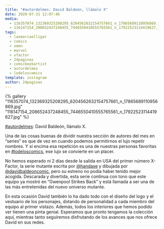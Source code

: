 ```yaml
---
title: "#autordelmes: David Baldeón, llámalo X"
date: 2020-07-31 12:07:46
media: 
  - 116357074_132369325208295_6204562632154757661_n_17865689110956869.jpg
  - 116147154_208652437248455_7446550410555765561_n_17922523114419627.jpg
tags: 
  - laxmarcaelligar
  - comics
  - xmen
  - marvel
  - xfactor
  - 24paginas
  - comicbookartist
  - autordelmes
  - lodeloscomics
template: instagram
author: 24paginas
---
```


{% gallery "116357074_132369325208295_6204562632154757661_n_17865689110956869.jpg" "116147154_208652437248455_7446550410555765561_n_17922523114419627.jpg" %}

[#autordelmes](/etiquetas/autordelmes): David Baldeón, llámalo X.

Una de las cosas buenas de dividir nuestra sección de autores del mes en “series” es que de vez en cuando podemos permitirnos el lujo repetir nombres. Y sí encima esa repetición es una de nuestras personas favoritas en [#lodeloscomics](/etiquetas/lodeloscomics), ese lujo se convierte en un placer.

No hemos esperado ni 2 días desde la salida en USA del primer número X-Factor, la serie mutante escrita por [@handaxe](https://instagram.com/handaxe) y dibujada por [@davidbaldeoncomic](https://instagram.com/davidbaldeoncomic), pero su estreno no podía haber tenido mejor acogida. Descarada y divertida, esta serie continua con tono que este equipo ya mostró en “Gwenpool Strikes Back” y está llamada a ser una de las más entretenidas del nuevo universo mutante.

En esta ocasión David también lo ha dado todo con el diseño del logo y el vestuario de los personajes, dotando de personalidad a cada miembro del equipo al primer vistazo. Además, todos los interiores que hemos podido ver tienen una pinta genial. Esperamos que pronto tengamos la colección aquí, mientras tanto seguiremos disfrutando de los avances que nos ofrece David en sus redes.
